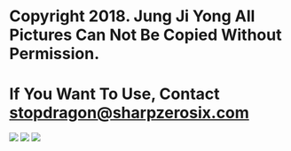 # Copyright 2018. Jung Ji Yong All Pictures Can Not Be Copied Without Permission.
# If You Want To Use, Contact stopdragon@sharpzerosix.com
<img src="https://raw.githubusercontent.com/idiot-brothers/18th-APPJAM-design/master/Preview/Preview.jpg">
<img src="https://raw.githubusercontent.com/idiot-brothers/18th-APPJAM-design/master/Preview/pre1.jpg">
<img src="https://raw.githubusercontent.com/idiot-brothers/18th-APPJAM-design/master/Preview/pre2.jpg">
